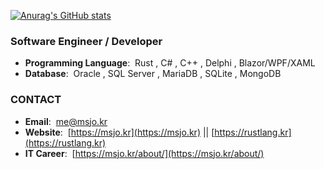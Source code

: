  [![Anurag's GitHub stats](https://github-readme-stats.vercel.app/api?username=DebugJO)](https://github.com/anuraghazra/github-readme-stats)
 
### Software Engineer / Developer

* **Programming Language**:&nbsp; Rust , C# , C++ , Delphi , Blazor/WPF/XAML
* **Database**:&nbsp; Oracle , SQL Server , MariaDB , SQLite , MongoDB

### CONTACT
* **Email**:&nbsp; me@msjo.kr
* **Website**:&nbsp; [https://msjo.kr](https://msjo.kr) || [https://rustlang.kr](https://rustlang.kr)
* **IT Career**:&nbsp; [https://msjo.kr/about/](https://msjo.kr/about/)
